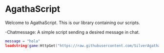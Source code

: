 # AgathaScript
Welcome to AgathaScript. This is our library containing our scripts.

-Chatmessage: A simple script sending a desired message in chat.
```lua
message = "hola"
loadstring(game:HttpGet("https://raw.githubusercontent.com/SilverAgatha/AgathaScript/main/scripts/chatmessage.lua"))()
